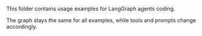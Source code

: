 This folder contains usage examples for LangGraph agents coding. 

The graph stays the same for all examples, while tools and prompts change accordingly.